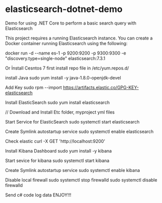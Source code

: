 # elasticsearch-dotnet-demo
Demo for using .NET Core to perform a basic search query with Elasticsearch

This project requires a running Elasticsearch instance.
You can create a Docker container running Elasticsearch using the following:

docker run -d --name es-1 -p 9200:9200 -p 9300:9300 -e "discovery.type=single-node" elasticsearch:7.3.1

Or İnstall Cesntos 7
first install repo file in /etc/yum.repos.d/

install Java
 sudo yum install -y java-1.8.0-openjdk-devel

Add Key
 sudo rpm --import https://artifacts.elastic.co/GPG-KEY-elasticsearch

Install ElasticSearch
sudo yum install elasticsearch


// Download and Install Etc folder, myproject yml files

Start Service for ElasticSearch
sudo systemctl start elasticsearch

Create Symlink autostartup service
sudo systemctl enable elasticsearch

Check elastic
curl -X GET 'http://localhost:9200'

Install Kibana Dashboard
sudo yum install -y kibana

Start sevice for kibana
sudo systemctl start kibana

Create Symlink autostartup service
sudo systemctl enable kibana

Disable local firewall
sudo systemctl stop firewalld
sudo systemctl disable firewalld

Send c# code log data ENJOY!!!
